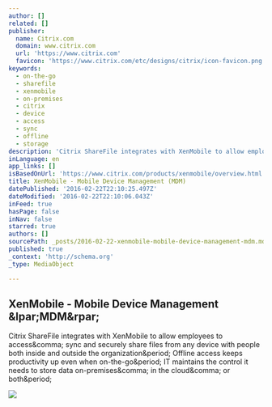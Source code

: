 ```yaml
---
author: []
related: []
publisher:
  name: Citrix.com
  domain: www.citrix.com
  url: 'https://www.citrix.com'
  favicon: 'https://www.citrix.com/etc/designs/citrix/icon-favicon.png'
keywords:
  - on-the-go
  - sharefile
  - xenmobile
  - on-premises
  - citrix
  - device
  - access
  - sync
  - offline
  - storage
description: 'Citrix ShareFile integrates with XenMobile to allow employees to access, sync and securely share files from any device with people both inside and outside the organization. Offline access keeps productivity up even when on-the-go. IT maintains the control it needs to store data on-premises, in the cloud, or both.'
inLanguage: en
app_links: []
isBasedOnUrl: 'https://www.citrix.com/products/xenmobile/overview.html'
title: XenMobile - Mobile Device Management (MDM)
datePublished: '2016-02-22T22:10:25.497Z'
dateModified: '2016-02-22T22:10:06.043Z'
inFeed: true
hasPage: false
inNav: false
starred: true
authors: []
sourcePath: _posts/2016-02-22-xenmobile-mobile-device-management-mdm.md
published: true
_context: 'http://schema.org'
_type: MediaObject

---
```

<article style=""><h1>XenMobile - Mobile Device Management &amp;lpar;MDM&amp;rpar;</h1><p>Citrix ShareFile integrates with XenMobile to allow employees to access&amp;comma; sync and securely share files from any device with people both inside and outside the organization&amp;period; Offline access keeps productivity up even when on-the-go&amp;period; IT maintains the control it needs to store data on-premises&amp;comma; in the cloud&amp;comma; or both&amp;period;</p><img src="https://i.ytimg.com/vi/4j_EvSSTZfA/maxresdefault.jpg" /></article>
